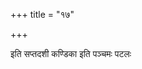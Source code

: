 +++
title = "१७"

+++

<div class="js_include " url="/vedAH_yajuH/taittirIyam/sUtram/ApastambaH/shrautam/vishvAsa-prastutiH/10/17/01_uditeShu_naxatreShu_pUrvavadvAcho.md"  newLevelForH1="3" includeTitle="true"  > </div>
<div class="js_include collapsed" url="/vedAH_yajuH/taittirIyam/sUtram/ApastambaH/shrautam/thite/10/17/01_uditeShu_naxatreShu_pUrvavadvAcho.md"  newLevelForH1="4" title="थिते"  > </div>
<div class="js_include collapsed" url="/vedAH_yajuH/taittirIyam/sUtram/ApastambaH/shrautam/mUlam/10/17/01_uditeShu_naxatreShu_pUrvavadvAcho.md"  newLevelForH1="4" title="मूलम्"  > </div>

  
<div class="js_include " url="/vedAH_yajuH/taittirIyam/sUtram/ApastambaH/shrautam/vishvAsa-prastutiH/10/17/02_evamupodayaM_yamayati_udita.md"  newLevelForH1="3" includeTitle="true"  > </div>
<div class="js_include collapsed" url="/vedAH_yajuH/taittirIyam/sUtram/ApastambaH/shrautam/thite/10/17/02_evamupodayaM_yamayati_udita.md"  newLevelForH1="4" title="थिते"  > </div>
<div class="js_include collapsed" url="/vedAH_yajuH/taittirIyam/sUtram/ApastambaH/shrautam/mUlam/10/17/02_evamupodayaM_yamayati_udita.md"  newLevelForH1="4" title="मूलम्"  > </div>

  
<div class="js_include " url="/vedAH_yajuH/taittirIyam/sUtram/ApastambaH/shrautam/vishvAsa-prastutiH/10/17/03_madhyandine_madhyarAtre_cha.md"  newLevelForH1="3" includeTitle="true"  > </div>
<div class="js_include collapsed" url="/vedAH_yajuH/taittirIyam/sUtram/ApastambaH/shrautam/thite/10/17/03_madhyandine_madhyarAtre_cha.md"  newLevelForH1="4" title="थिते"  > </div>
<div class="js_include collapsed" url="/vedAH_yajuH/taittirIyam/sUtram/ApastambaH/shrautam/mUlam/10/17/03_madhyandine_madhyarAtre_cha.md"  newLevelForH1="4" title="मूलम्"  > </div>

  
<div class="js_include " url="/vedAH_yajuH/taittirIyam/sUtram/ApastambaH/shrautam/vishvAsa-prastutiH/10/17/04_atinIya_vA_mAnuSha~N.md"  newLevelForH1="3" includeTitle="true"  > </div>
<div class="js_include collapsed" url="/vedAH_yajuH/taittirIyam/sUtram/ApastambaH/shrautam/thite/10/17/04_atinIya_vA_mAnuSha~N.md"  newLevelForH1="4" title="थिते"  > </div>
<div class="js_include collapsed" url="/vedAH_yajuH/taittirIyam/sUtram/ApastambaH/shrautam/mUlam/10/17/04_atinIya_vA_mAnuSha~N.md"  newLevelForH1="4" title="मूलम्"  > </div>

  
<div class="js_include " url="/vedAH_yajuH/taittirIyam/sUtram/ApastambaH/shrautam/vishvAsa-prastutiH/10/17/05_sAyan_dugdhamapararAtre_prAtardugdhamaparAhNe.md"  newLevelForH1="3" includeTitle="true"  > </div>
<div class="js_include collapsed" url="/vedAH_yajuH/taittirIyam/sUtram/ApastambaH/shrautam/thite/10/17/05_sAyan_dugdhamapararAtre_prAtardugdhamaparAhNe.md"  newLevelForH1="4" title="थिते"  > </div>
<div class="js_include collapsed" url="/vedAH_yajuH/taittirIyam/sUtram/ApastambaH/shrautam/mUlam/10/17/05_sAyan_dugdhamapararAtre_prAtardugdhamaparAhNe.md"  newLevelForH1="4" title="मूलम्"  > </div>

  
<div class="js_include " url="/vedAH_yajuH/taittirIyam/sUtram/ApastambaH/shrautam/vishvAsa-prastutiH/10/17/06_gArhapatye_dIxitasya_vrataM.md"  newLevelForH1="3" includeTitle="true"  > </div>
<div class="js_include collapsed" url="/vedAH_yajuH/taittirIyam/sUtram/ApastambaH/shrautam/thite/10/17/06_gArhapatye_dIxitasya_vrataM.md"  newLevelForH1="4" title="थिते"  > </div>
<div class="js_include collapsed" url="/vedAH_yajuH/taittirIyam/sUtram/ApastambaH/shrautam/mUlam/10/17/06_gArhapatye_dIxitasya_vrataM.md"  newLevelForH1="4" title="मूलम्"  > </div>

  
<div class="js_include " url="/vedAH_yajuH/taittirIyam/sUtram/ApastambaH/shrautam/vishvAsa-prastutiH/10/17/07_yAgnihotrasya_skannasya_prAyashchittiH.md"  newLevelForH1="3" includeTitle="true"  > </div>
<div class="js_include collapsed" url="/vedAH_yajuH/taittirIyam/sUtram/ApastambaH/shrautam/thite/10/17/07_yAgnihotrasya_skannasya_prAyashchittiH.md"  newLevelForH1="4" title="थिते"  > </div>
<div class="js_include collapsed" url="/vedAH_yajuH/taittirIyam/sUtram/ApastambaH/shrautam/mUlam/10/17/07_yAgnihotrasya_skannasya_prAyashchittiH.md"  newLevelForH1="4" title="मूलम्"  > </div>

  
<div class="js_include " url="/vedAH_yajuH/taittirIyam/sUtram/ApastambaH/shrautam/vishvAsa-prastutiH/10/17/08_agnihotravattUShNImunnIyApareNAhavanIyaM_vratamatyAhRtya_prayachChannAha.md"  newLevelForH1="3" includeTitle="true"  > </div>
<div class="js_include collapsed" url="/vedAH_yajuH/taittirIyam/sUtram/ApastambaH/shrautam/thite/10/17/08_agnihotravattUShNImunnIyApareNAhavanIyaM_vratamatyAhRtya_prayachChannAha.md"  newLevelForH1="4" title="थिते"  > </div>
<div class="js_include collapsed" url="/vedAH_yajuH/taittirIyam/sUtram/ApastambaH/shrautam/mUlam/10/17/08_agnihotravattUShNImunnIyApareNAhavanIyaM_vratamatyAhRtya_prayachChannAha.md"  newLevelForH1="4" title="मूलम्"  > </div>

  
<div class="js_include " url="/vedAH_yajuH/taittirIyam/sUtram/ApastambaH/shrautam/vishvAsa-prastutiH/10/17/09_daivIn_dhiyam_manAmaha.md"  newLevelForH1="3" includeTitle="true"  > </div>
<div class="js_include collapsed" url="/vedAH_yajuH/taittirIyam/sUtram/ApastambaH/shrautam/thite/10/17/09_daivIn_dhiyam_manAmaha.md"  newLevelForH1="4" title="थिते"  > </div>
<div class="js_include collapsed" url="/vedAH_yajuH/taittirIyam/sUtram/ApastambaH/shrautam/mUlam/10/17/09_daivIn_dhiyam_manAmaha.md"  newLevelForH1="4" title="मूलम्"  > </div>

  
<div class="js_include " url="/vedAH_yajuH/taittirIyam/sUtram/ApastambaH/shrautam/vishvAsa-prastutiH/10/17/10_nainamadIxitA_vratayantam_pashyanti.md"  newLevelForH1="3" includeTitle="true"  > </div>
<div class="js_include collapsed" url="/vedAH_yajuH/taittirIyam/sUtram/ApastambaH/shrautam/thite/10/17/10_nainamadIxitA_vratayantam_pashyanti.md"  newLevelForH1="4" title="थिते"  > </div>
<div class="js_include collapsed" url="/vedAH_yajuH/taittirIyam/sUtram/ApastambaH/shrautam/mUlam/10/17/10_nainamadIxitA_vratayantam_pashyanti.md"  newLevelForH1="4" title="मूलम्"  > </div>

  
<div class="js_include " url="/vedAH_yajuH/taittirIyam/sUtram/ApastambaH/shrautam/vishvAsa-prastutiH/10/17/11_shivAH_pItA_bhavatha.md"  newLevelForH1="3" includeTitle="true"  > </div>
<div class="js_include collapsed" url="/vedAH_yajuH/taittirIyam/sUtram/ApastambaH/shrautam/thite/10/17/11_shivAH_pItA_bhavatha.md"  newLevelForH1="4" title="थिते"  > </div>
<div class="js_include collapsed" url="/vedAH_yajuH/taittirIyam/sUtram/ApastambaH/shrautam/mUlam/10/17/11_shivAH_pItA_bhavatha.md"  newLevelForH1="4" title="मूलम्"  > </div>

  
<div class="js_include " url="/vedAH_yajuH/taittirIyam/sUtram/ApastambaH/shrautam/vishvAsa-prastutiH/10/17/12_apashcha_pItvA_japati.md"  newLevelForH1="3" includeTitle="true"  > </div>
<div class="js_include collapsed" url="/vedAH_yajuH/taittirIyam/sUtram/ApastambaH/shrautam/thite/10/17/12_apashcha_pItvA_japati.md"  newLevelForH1="4" title="थिते"  > </div>
<div class="js_include collapsed" url="/vedAH_yajuH/taittirIyam/sUtram/ApastambaH/shrautam/mUlam/10/17/12_apashcha_pItvA_japati.md"  newLevelForH1="4" title="मूलम्"  > </div>

  
<div class="js_include " url="/vedAH_yajuH/taittirIyam/sUtram/ApastambaH/shrautam/vishvAsa-prastutiH/10/17/13_tUShNIm_patnI_sva.md"  newLevelForH1="3" includeTitle="true"  > </div>
<div class="js_include collapsed" url="/vedAH_yajuH/taittirIyam/sUtram/ApastambaH/shrautam/thite/10/17/13_tUShNIm_patnI_sva.md"  newLevelForH1="4" title="थिते"  > </div>
<div class="js_include collapsed" url="/vedAH_yajuH/taittirIyam/sUtram/ApastambaH/shrautam/mUlam/10/17/13_tUShNIm_patnI_sva.md"  newLevelForH1="4" title="मूलम्"  > </div>

  
इति सप्तदशी कण्डिका 
इति पञ्चमः पटलः
